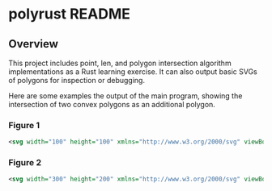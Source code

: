 # polyrust README

## Overview

This project includes point, len, and polygon intersection algorithm implementations as a Rust learning exercise.
It can also output basic SVGs of polygons for inspection or debugging.

Here are some examples the output of the main program, showing the intersection of two convex polygons as an additional polygon.

### Figure 1
```svg
<svg width="100" height="100" xmlns="http://www.w3.org/2000/svg" viewBox="-0.1 -0.1 3.1999998 3.1999998"><polygon points="0,0 2,0 2,2 0,2 " fill="none" stroke="red" stroke-width="0.1" /><polygon points="1,1 3,1 3,3 " fill="none" stroke="blue" stroke-width="0.1" /><polygon points="1,1 2,1 2,2 " fill="none" stroke="green" stroke-width="0.1" /></svg>
```


### Figure 2
```svg
<svg width="300" height="200" xmlns="http://www.w3.org/2000/svg" viewBox="0 0 5 2"><polygon points="0,0 2,0 1,2 " fill="none" stroke="blue" stroke-width="0.1" /><polygon points="0,0 4,0 5,2 " fill="none" stroke="red" stroke-width="0.1" /><polygon points="0,0 2,0 1.6666666,0.6666667 " fill="none" stroke="green" stroke-width="0.1" /></svg>
```
